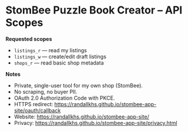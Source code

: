 # StomBee Puzzle Book Creator – API Scopes

**Requested scopes**
- `listings_r` — read my listings
- `listings_w` — create/edit draft listings
- `shops_r` — read basic shop metadata

**Notes**
- Private, single-user tool for my own shop (StomBee).
- No scraping, no buyer PII.
- OAuth 2.0 Authorization Code with PKCE.
- HTTPS redirect: https://randallkhs.github.io/stombee-app-site/oauth/callback
- Website: https://randallkhs.github.io/stombee-app-site/
- Privacy: https://randallkhs.github.io/stombee-app-site/privacy.html
